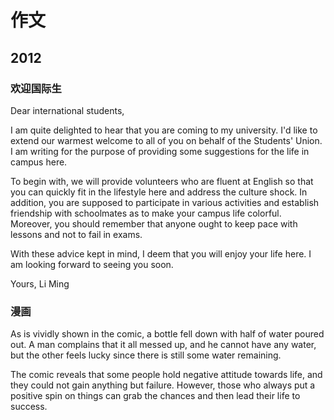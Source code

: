 # 作文

## 2012

### 欢迎国际生

Dear international students,

I am quite delighted to hear that you are coming to my university. I'd like to extend our warmest welcome to all of you on behalf of the Students' Union. I am writing for the purpose of providing some suggestions for the life in campus here.

To begin with, we will provide volunteers who are fluent at English so that you can quickly fit in the lifestyle here and address the culture shock. In addition, you are supposed to participate in various activities and establish friendship with schoolmates as to make your campus life colorful. Moreover, you should remember that anyone ought to keep pace with lessons and not to fail in exams.

With these advice kept in mind, I deem that you will enjoy your life here. I am looking forward to seeing you soon.

Yours,
Li Ming

### 漫画

As is vividly shown in the comic, a bottle fell down with half of water poured out. A man complains that it all messed up, and he cannot have any water, but the other feels lucky since there is still some water remaining.

The comic reveals that some people hold negative attitude towards life, and they could not gain anything but failure. However, those who always put a positive spin on things can grab the chances and then lead their life to success. 

